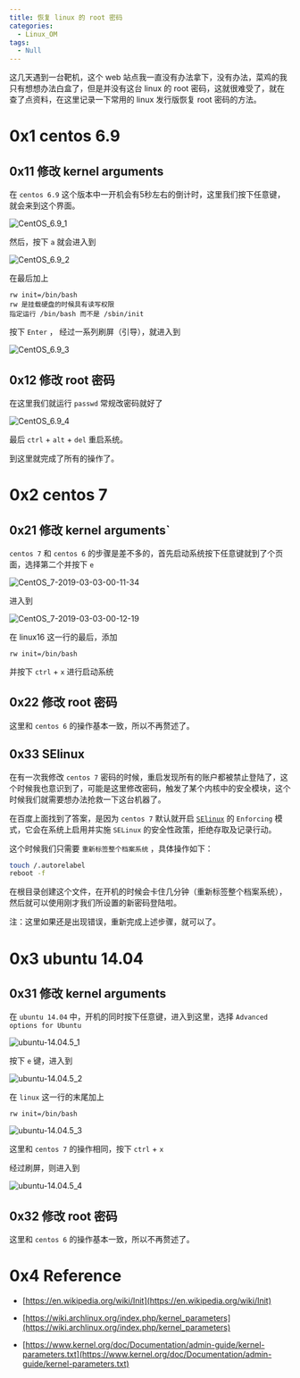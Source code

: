 ```yaml
---
title: 恢复 linux 的 root 密码
categories:
  - Linux_OM
tags:
  - Null
---
```


这几天遇到一台靶机，这个 web 站点我一直没有办法拿下，没有办法，菜鸡的我只有想想办法白盒了，但是并没有这台 linux 的 root 密码，这就很难受了，就在查了点资料，在这里记录一下常用的 linux 发行版恢复 root 密码的方法。  

# 0x1 centos 6.9

## 0x11 修改 kernel arguments

在 `centos 6.9` 这个版本中一开机会有5秒左右的倒计时，这里我们按下任意键，就会来到这个界面。

![CentOS_6.9_1](/image/2019-03-03-linux_changed_root_passwd/CentOS_6.9_1.png)

然后，按下 `a` 就会进入到

![CentOS_6.9_2](/image/2019-03-03-linux_changed_root_passwd/CentOS_6.9_2.png)

在最后加上

```
rw init=/bin/bash
rw 是挂载硬盘的时候具有读写权限
指定运行 /bin/bash 而不是 /sbin/init
```

按下 `Enter` ， 经过一系列刷屏（引导），就进入到

![CentOS_6.9_3](/image/2019-03-03-linux_changed_root_passwd/CentOS_6.9_3.png)



## 0x12 修改 root 密码

在这里我们就运行 `passwd` 常规改密码就好了

![CentOS_6.9_4](/image/2019-03-03-linux_changed_root_passwd/CentOS_6.9_4.png)

最后 `ctrl` + `alt` + `del` 重启系统。

到这里就完成了所有的操作了。



# 0x2 centos 7

## 0x21 修改 kernel arguments`

`centos 7` 和 `centos 6` 的步骤是差不多的，首先启动系统按下任意键就到了个页面，选择第二个并按下 `e`

![CentOS_7-2019-03-03-00-11-34](/image/2019-03-03-linux_changed_root_passwd/CentOS_7-2019-03-03-00-11-34.png)

进入到

![CentOS_7-2019-03-03-00-12-19](/image/2019-03-03-linux_changed_root_passwd/CentOS_7-2019-03-03-00-12-19.png)

在 linux16 这一行的最后，添加

```
rw init=/bin/bash
```

 并按下 `ctrl` + `x` 进行启动系统



## 0x22 修改 root 密码

这里和 `centos 6` 的操作基本一致，所以不再赘述了。



## 0x33 SElinux

在有一次我修改 `centos 7` 密码的时候，重启发现所有的账户都被禁止登陆了，这个时候我也意识到了，可能是这里修改密码，触发了某个内核中的安全模块，这个时候我们就需要想办法抢救一下这台机器了。

在百度上面找到了答案，是因为 `centos 7` 默认就开启 [`SElinux`](https://wiki.centos.org/zh/HowTos/SELinux) 的 `Enforcing` 模式，它会在系统上启用并实施 `SELinux` 的安全性政策，拒绝存取及记录行动。

这个时候我们只需要 `重新标签整个档案系统` ，具体操作如下：

```sh
touch /.autorelabel
reboot -f
```

在根目录创建这个文件，在开机的时候会卡住几分钟（重新标签整个档案系统），然后就可以使用刚才我们所设置的新密码登陆啦。

注：这里如果还是出现错误，重新完成上述步骤，就可以了。



# 0x3 ubuntu 14.04

## 0x31 修改 kernel arguments

在 `ubuntu 14.04` 中，开机的同时按下任意键，进入到这里，选择 `Advanced options for Ubuntu`

![ubuntu-14.04.5_1](/image/2019-03-03-linux_changed_root_passwd/ubuntu-14.04.5_1.png)

按下 `e` 键，进入到

![ubuntu-14.04.5_2](/image/2019-03-03-linux_changed_root_passwd/ubuntu-14.04.5_2.png)

在 `linux`  这一行的末尾加上

```
rw init=/bin/bash
```

![ubuntu-14.04.5_3](/image/2019-03-03-linux_changed_root_passwd/ubuntu-14.04.5_3.png)

这里和 `centos 7` 的操作相同，按下 `ctrl` + `x`

经过刷屏，则进入到

![ubuntu-14.04.5_4](/image/2019-03-03-linux_changed_root_passwd/ubuntu-14.04.5_4.png)



## 0x32 修改 root 密码

这里和 `centos 6` 的操作基本一致，所以不再赘述了。



# 0x4 Reference

- [https://en.wikipedia.org/wiki/Init](https://en.wikipedia.org/wiki/Init)
- [https://wiki.archlinux.org/index.php/kernel_parameters](https://wiki.archlinux.org/index.php/kernel_parameters)

- [https://www.kernel.org/doc/Documentation/admin-guide/kernel-parameters.txt](https://www.kernel.org/doc/Documentation/admin-guide/kernel-parameters.txt)


